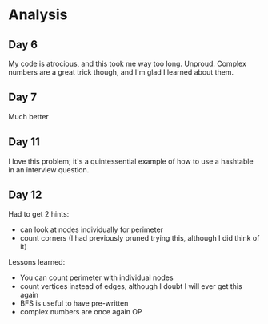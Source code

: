 # Analysis

## Day 6

My code is atrocious, and this took me way too long. Unproud.
Complex numbers are a great trick though, and I'm glad I learned about them.

## Day 7

Much better

## Day 11

I love this problem; it's a quintessential example of how to use a hashtable in
an interview question.

## Day 12

Had to get 2 hints:

- can look at nodes individually for perimeter
- count corners (I had previously pruned trying this, although I did think of it)

Lessons learned:

- You can count perimeter with individual nodes
- count vertices instead of edges, although I doubt I will ever get this again
- BFS is useful to have pre-written
- complex numbers are once again OP
